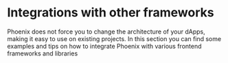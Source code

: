 # Integrations with other frameworks

Phoenix does not force you to change the architecture of your dApps, making it easy to use on existing projects. In this section you can find some examples and tips on how to integrate Phoenix with various frontend frameworks and libraries